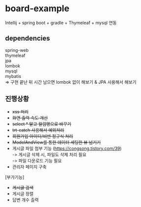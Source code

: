 # board-example
Intellij + spring boot + gradle + Thymeleaf + mysql 연동  

## dependencies
spring-web  
thymeleaf  
jpa  
lombok  
mysql  
mybatis  
=> 구현 끝난 뒤 시간 남으면 lombok 없이 해보기 & JPA 사용해서 해보기

## 진행상황
- ~~xss 처리~~  
- ~~화면 출력 속도 개선~~  
- ~~select * 말고 컬럼명으로 바꾸기~~  
- ~~trt-catch 사용해서 예외처리~~  
- ~~회원가입 아이디/비번 정규식 처리~~  
- ~~ModelAndView를 통한 데이터 세팅한 뷰 넘기기~~  
- 게시글 파일 첨부 기능 (https://congsong.tistory.com/39)  
  -> 게시글 삭제 시, 파일도 삭제 처리 필요  
  -> 파일 다운로드 기능 필요  
- 관리자 페이지 구축


[부가기능]  
- ~~게시글 검색~~  
- 게시글 정렬  
- 답변 개수 출력  
